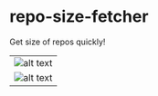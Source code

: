 # repo-size-fetcher
Get size of repos quickly!

|  | 
| ------ | 
| ![alt text](https://github.disney.com/raw/HSIAY003/repo-size-fetcher/master/Screen%20Shot%202017-06-16%20at%204.00.09%20PM.png?token=AAAg0MzzErvGP1f_jlZZ_3ZsQv4_ZB7nks5ZTMt3wA%3D%3D "Logo Title Text 1") |
| ![alt text](https://github.disney.com/raw/HSIAY003/repo-size-fetcher/master/Screen%20Shot%202017-06-16%20at%204.00.35%20PM.png?token=AAAg0Ea8Kirb2brZhdzKl4ZPyz8Pu_r2ks5ZTMt5wA%3D%3D "Logo Title Text 1") |
